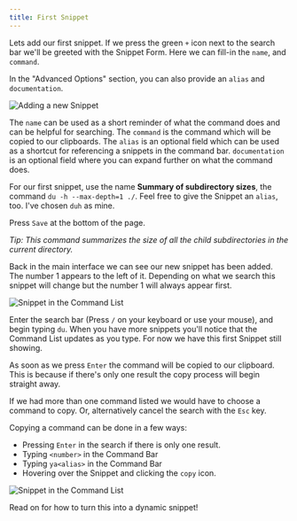 ```yaml
---
title: First Snippet
---
```


Lets add our first snippet. If we press the green `+` icon next to the search bar we'll be greeted with the Snippet Form. Here we can fill-in the `name`, and `command`. 

In the "Advanced Options" section, you can also provide an `alias` and `documentation`.

![Adding a new Snippet](/images/snipline/Snippet-Form.png)

The `name` can be used as a short reminder of what the command does and can be helpful for searching. The `command` is the command which will be copied to our clipboards. The `alias` is an optional field which can be used as a shortcut for referencing a snippets in the command bar. `documentation` is an optional field where you can expand further on what the command does.

For our first snippet, use the name **Summary of subdirectory sizes**, the command `du -h --max-depth=1 ./`. Feel free to give the Snippet an `alias`, too. I've chosen `duh` as mine.

Press `Save` at the bottom of the page.

*Tip: This command summarizes the size of all the child subdirectories in the current directory.*

Back in the main interface we can see our new snippet has been added. The number 1 appears to the left of it. Depending on what we search this snippet will change but the number 1 will always appear first.

![Snippet in the Command List](/images/snipline/Screenshot-2019-01-10-at-15.45.17.png)

Enter the search bar (Press `/` on your keyboard or use your mouse), and begin typing `du`. When you have more snippets you'll notice that the Command List updates as you type. For now we have this first Snippet still showing.

As soon as we press `Enter` the command will be copied to our clipboard. This is because if there's only one result the copy process will begin straight away. 

If we had more than one command listed we would have to choose a command to copy. Or, alternatively cancel the search with the `Esc` key.

Copying a command can be done in a few ways:

* Pressing `Enter` in the search if there is only one result.
* Typing `<number>` in the Command Bar
* Typing `ya<alias>` in the Command Bar
* Hovering over the Snippet and clicking the `copy` icon.

![Snippet in the Command List](/images/snipline/search-copy.png)

Read on for how to turn this into a dynamic snippet!